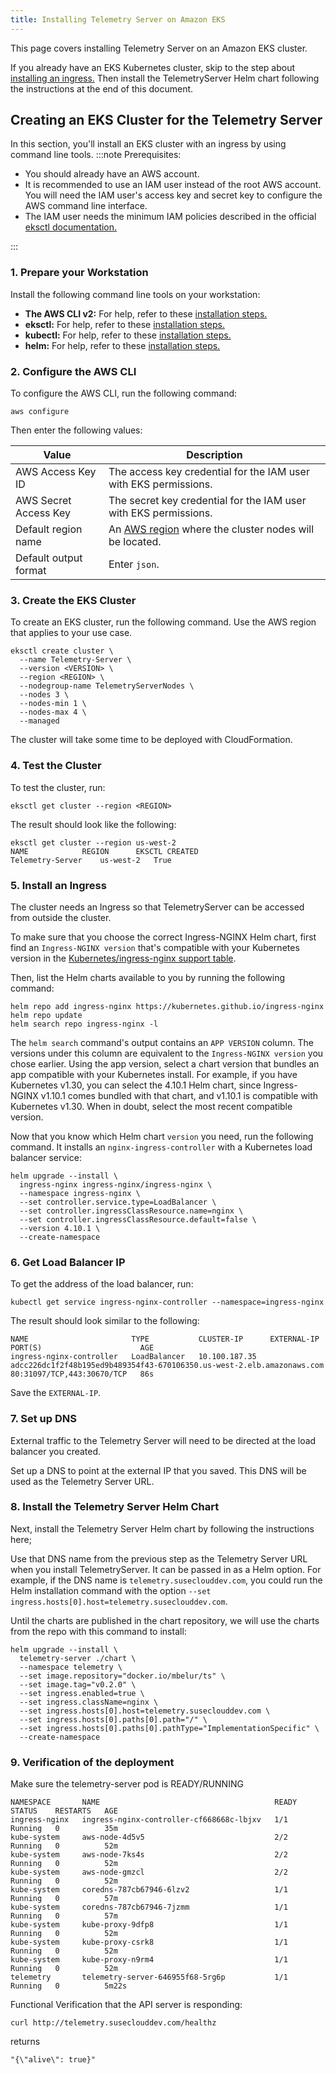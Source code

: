 ```yaml
---
title: Installing Telemetry Server on Amazon EKS
---
```


This page covers installing Telemetry Server on an Amazon EKS cluster.

If you already have an EKS Kubernetes cluster, skip to the step about [installing an ingress.](#5-install-an-ingress) Then install the TelemetryServer Helm chart following the instructions at the end of this document.

## Creating an EKS Cluster for the Telemetry Server

In this section, you'll install an EKS cluster with an ingress by using command line tools.
:::note Prerequisites:

- You should already have an AWS account.
- It is recommended to use an IAM user instead of the root AWS account. You will need the IAM user's access key and secret key to configure the AWS command line interface.
- The IAM user needs the minimum IAM policies described in the official [eksctl documentation.](https://eksctl.io/usage/minimum-iam-policies/)

:::

### 1. Prepare your Workstation

Install the following command line tools on your workstation:

- **The AWS CLI v2:** For help, refer to these [installation steps.](https://docs.aws.amazon.com/cli/latest/userguide/install-cliv2.html)
- **eksctl:** For help, refer to these [installation steps.](https://docs.aws.amazon.com/eks/latest/userguide/eksctl.html)
- **kubectl:** For help, refer to these [installation steps.](https://docs.aws.amazon.com/eks/latest/userguide/install-kubectl.html)
- **helm:** For help, refer to these [installation steps.](https://helm.sh/docs/intro/install/)

### 2. Configure the AWS CLI

To configure the AWS CLI, run the following command:

```
aws configure
```

Then enter the following values:

| Value | Description |
|-------|-------------|
| AWS Access Key ID | The access key credential for the IAM user with EKS permissions. |
| AWS Secret Access Key | The secret key credential for the IAM user with EKS permissions. |
| Default region name | An [AWS region](https://docs.aws.amazon.com/AmazonRDS/latest/UserGuide/Concepts.RegionsAndAvailabilityZones.html#Concepts.RegionsAndAvailabilityZones.Regions) where the cluster nodes will be located. |
| Default output format | Enter `json`. |

### 3. Create the EKS Cluster

To create an EKS cluster, run the following command. Use the AWS region that applies to your use case.

```
eksctl create cluster \
  --name Telemetry-Server \
  --version <VERSION> \
  --region <REGION> \
  --nodegroup-name TelemetryServerNodes \
  --nodes 3 \
  --nodes-min 1 \
  --nodes-max 4 \
  --managed
```

The cluster will take some time to be deployed with CloudFormation.

### 4. Test the Cluster

To test the cluster, run:

```
eksctl get cluster --region <REGION>
```

The result should look like the following:

```
eksctl get cluster --region us-west-2
NAME			REGION		EKSCTL CREATED
Telemetry-Server	us-west-2	True
```

### 5. Install an Ingress

The cluster needs an Ingress so that TelemetryServer can be accessed from outside the cluster.

To make sure that you choose the correct Ingress-NGINX Helm chart, first find an `Ingress-NGINX version` that's compatible with your Kubernetes version in the [Kubernetes/ingress-nginx support table](https://github.com/kubernetes/ingress-nginx#supported-versions-table).

Then, list the Helm charts available to you by running the following command:

```
helm repo add ingress-nginx https://kubernetes.github.io/ingress-nginx
helm repo update
helm search repo ingress-nginx -l
```

The `helm search` command's output contains an `APP VERSION` column. The versions under this column are equivalent to the `Ingress-NGINX version` you chose earlier. Using the app version, select a chart version that bundles an app compatible with your Kubernetes install. For example, if you have Kubernetes v1.30, you can select the 4.10.1 Helm chart, since Ingress-NGINX v1.10.1 comes bundled with that chart, and v1.10.1 is compatible with Kubernetes v1.30. When in doubt, select the most recent compatible version.

Now that you know which Helm chart `version` you need, run the following command. It installs an `nginx-ingress-controller` with a Kubernetes load balancer service:

```
helm upgrade --install \
  ingress-nginx ingress-nginx/ingress-nginx \
  --namespace ingress-nginx \
  --set controller.service.type=LoadBalancer \
  --set controller.ingressClassResource.name=nginx \
  --set controller.ingressClassResource.default=false \
  --version 4.10.1 \
  --create-namespace
```

### 6. Get Load Balancer IP

To get the address of the load balancer, run:

```
kubectl get service ingress-nginx-controller --namespace=ingress-nginx
```

The result should look similar to the following:

```
NAME                       TYPE           CLUSTER-IP      EXTERNAL-IP                                                              PORT(S)                      AGE
ingress-nginx-controller   LoadBalancer   10.100.187.35   adcc226dc1f2f48b195ed9b489354f43-670106350.us-west-2.elb.amazonaws.com   80:31097/TCP,443:30670/TCP   86s
```

Save the `EXTERNAL-IP`.

### 7. Set up DNS

External traffic to the Telemetry Server will need to be directed at the load balancer you created.

Set up a DNS to point at the external IP that you saved. This DNS will be used as the Telemetry Server URL.

### 8. Install the Telemetry Server Helm Chart

Next, install the Telemetry Server Helm chart by following the instructions here;

Use that DNS name from the previous step as the Telemetry Server URL when you install TelemetryServer. It can be passed in as a Helm option. For example, if the DNS name is `telemetry.suseclouddev.com`, you could run the Helm installation command with the option `--set ingress.hosts[0].host=telemetry.suseclouddev.com`.

Until the charts are published in the chart repository, we will use the charts from the repo with this command to install:

```
helm upgrade --install \
  telemetry-server ./chart \
  --namespace telemetry \
  --set image.repository="docker.io/mbelur/ts" \
  --set image.tag="v0.2.0" \
  --set ingress.enabled=true \
  --set ingress.className=nginx \
  --set ingress.hosts[0].host=telemetry.suseclouddev.com \
  --set ingress.hosts[0].paths[0].path="/" \
  --set ingress.hosts[0].paths[0].pathType="ImplementationSpecific" \
  --create-namespace
```

### 9. Verification of the deployment

Make sure the telemetry-server pod is READY/RUNNING

```kubectl get pods -A
NAMESPACE       NAME                                       READY   STATUS    RESTARTS   AGE
ingress-nginx   ingress-nginx-controller-cf668668c-lbjxv   1/1     Running   0          35m
kube-system     aws-node-4d5v5                             2/2     Running   0          52m
kube-system     aws-node-7ks4s                             2/2     Running   0          52m
kube-system     aws-node-gmzcl                             2/2     Running   0          52m
kube-system     coredns-787cb67946-6lzv2                   1/1     Running   0          57m
kube-system     coredns-787cb67946-7jzmm                   1/1     Running   0          57m
kube-system     kube-proxy-9dfp8                           1/1     Running   0          52m
kube-system     kube-proxy-csrk8                           1/1     Running   0          52m
kube-system     kube-proxy-n9rm4                           1/1     Running   0          52m
telemetry       telemetry-server-646955f68-5rg6p           1/1     Running   0          5m22s

```

Functional Verification that the API server is responding:

```
curl http://telemetry.suseclouddev.com/healthz
```
returns
```
"{\"alive\": true}"
```

